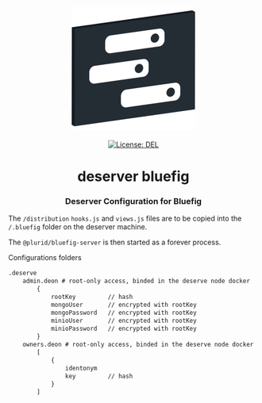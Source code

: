 <p align="center">
    <a target="_blank" href="https://deserve.plurid.cloud">
        <img src="https://raw.githubusercontent.com/plurid/deserve/master/about/identity/deserve-logo.png" height="250px">
    </a>
    <br />
    <br />
    <a target="_blank" href="https://github.com/plurid/deserve/blob/master/LICENSE">
        <img src="https://img.shields.io/badge/license-DEL-blue.svg?colorB=1380C3&style=for-the-badge" alt="License: DEL">
    </a>
</p>



<h1 align="center">
    deserver bluefig
</h1>


<h3 align="center">
    Deserver Configuration for Bluefig
</h3>



The `/distribution` `hooks.js` and `views.js` files are to be copied into the `/.bluefig` folder on the deserver machine.

The `@plurid/bluefig-server` is then started as a forever process.


Configurations folders

```
.deserve
    admin.deon # root-only access, binded in the deserve node docker
        {
            rootKey         // hash
            mongoUser       // encrypted with rootKey
            mongoPassword   // encrypted with rootKey
            minioUser       // encrypted with rootKey
            minioPassword   // encrypted with rootKey
        }
    owners.deon # root-only access, binded in the deserve node docker
        [
            {
                identonym
                key         // hash
            }
        ]
```
